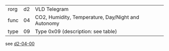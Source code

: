 
|    |   |   |
| -- | - | - |
| rorg | d2 | VLD Telegram |
| func | 04 | CO2, Humidity, Temperature, Day/Night and Autonomy |
| type | 09 | Type 0x09 (description: see table) |

see [d2-04-00](d2-04-00.md)
  